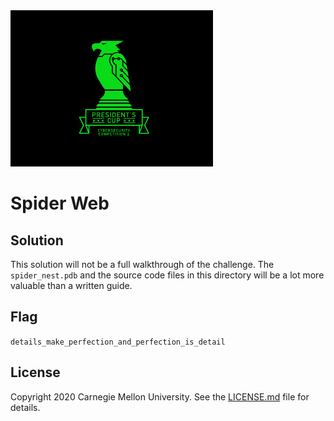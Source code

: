 <img src="../../../logo.png" height="250px">

# Spider Web

## Solution

This solution will not be a full walkthrough of the challenge. The `spider_nest.pdb` and the source code files in this
directory will be a lot more valuable than a written guide.

## Flag

`details_make_perfection_and_perfection_is_detail`

## License
Copyright 2020 Carnegie Mellon University. See the [LICENSE.md](../../../LICENSE.md) file for details.